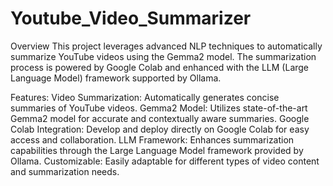 # Youtube_Video_Summarizer

Overview
This project leverages advanced NLP techniques to automatically summarize YouTube videos using the Gemma2 model. The summarization process is powered by Google Colab and enhanced with the LLM (Large Language Model) framework supported by Ollama.

Features:
Video Summarization: Automatically generates concise summaries of YouTube videos.
Gemma2 Model: Utilizes state-of-the-art Gemma2 model for accurate and contextually aware summaries.
Google Colab Integration: Develop and deploy directly on Google Colab for easy access and collaboration.
LLM Framework: Enhances summarization capabilities through the Large Language Model framework provided by Ollama.
Customizable: Easily adaptable for different types of video content and summarization needs.
